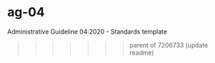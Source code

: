 
# ag-04
Administrative Guideline 04:2020 - Standards template
>>>>>>> parent of 7206733 (update readme)
